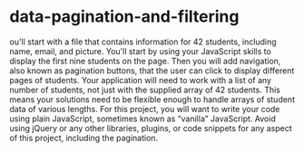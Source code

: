 # data-pagination-and-filtering
ou'll start with a file that contains information for 42 students, including name, email, and picture. You'll start by using your JavaScript skills to display the first nine students on the page. Then you will add navigation, also known as pagination buttons, that the user can click to display different pages of students.  Your application will need to work with a list of any number of students, not just with the supplied array of 42 students. This means your solutions need to be flexible enough to handle arrays of student data of various lengths.  For this project, you will want to write your code using plain JavaScript, sometimes known as “vanilla” JavaScript. Avoid using jQuery or any other libraries, plugins, or code snippets for any aspect of this project, including the pagination.

